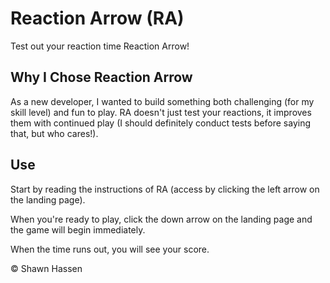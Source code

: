 
# Reaction Arrow (RA)

Test out your reaction time Reaction Arrow!

## Why I Chose Reaction Arrow

As a new developer, I wanted to build something both challenging (for my skill level) and fun to play. RA doesn't just test your reactions, it improves them with continued play (I should definitely conduct tests before saying that, but who cares!). 

## Use

Start by reading the instructions of RA (access by clicking the left arrow on the landing page).

When you're ready to play, click the down arrow on the landing page and the game will begin immediately.

When the time runs out, you will see your score.

© Shawn Hassen


